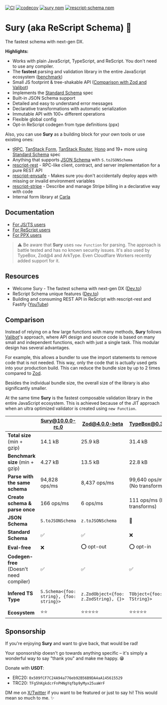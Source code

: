 [![CI](https://github.com/DZakh/rescript-schema/actions/workflows/ci.yml/badge.svg)](https://github.com/DZakh/rescript-schema/actions/workflows/ci.yml)
[![codecov](https://codecov.io/gh/DZakh/rescript-schema/branch/main/graph/badge.svg?token=40G6YKKD6J)](https://codecov.io/gh/DZakh/rescript-schema)
[![sury npm](https://img.shields.io/npm/dm/sury?label=Sury)](https://www.npmjs.com/package/sury)
[![rescript-schema npm](https://img.shields.io/npm/dm/rescript-schema?label=ReScript%20Schema)](https://www.npmjs.com/package/rescript-schema)

# Sury (aka ReScript Schema) 🧬

The fastest schema with next-gen DX.

**Highlights:**

- Works with plain JavaScript, TypeScript, and ReScript. You don't need to use any compiler.
- The **fastest** parsing and validation library in the entire JavaScript ecosystem ([benchmark](https://moltar.github.io/typescript-runtime-type-benchmarks/))
- Small JS footprint & tree-shakable API ([Comparison with Zod and Valibot](#comparison))
- Implements the [Standard Schema](https://standardschema.dev/) spec
- Built-in JSON Schema support
- Detailed and easy to understand error messages
- Declarative transformations with automatic serialization
- Immutable API with 100+ different operations
- Flexible global config
- Opt-in ReScript codegen from type definitions (ppx)

Also, you can use **Sury** as a building block for your own tools or use existing ones:

- [tRPC](https://trpc.io/), [TanStack Form](https://tanstack.com/form), [TanStack Router](https://tanstack.com/router), [Hono](https://hono.dev/) and 19+ more using [Standard Schema](https://standardschema.dev/) spec
- Anything that supports [JSON Schema](https://json-schema.org/) with `S.toJSONSchema`
- [rescript-rest](https://github.com/DZakh/rescript-rest) - RPC-like client, contract, and server implementation for a pure REST API
- [rescript-envsafe](https://github.com/DZakh/rescript-envsafe) - Makes sure you don't accidentally deploy apps with missing or invalid environment variables
- [rescript-stripe](https://github.com/enviodev/rescript-stripe) - Describe and manage Stripe billing in a declarative way with code
- Internal form library at [Carla](https://www.carla.se/)

## Documentation

- [For JS/TS users](/docs/js-usage.md)
- [For ReScript users](/docs/rescript-usage.md)
- [For PPX users](/packages/sury-ppx/README.md)

> ⚠️ Be aware that **Sury** uses `new Function` for parsing. The approach is battle tested and has no known security issues. It's also used by TypeBox, Zod@4 and ArkType. Even Cloudflare Workers recently added support for it.

## Resources

- Welcome Sury - The fastest schema with next-gen DX ([Dev.to](https://dev.to/dzakh/welcome-sury-the-fastest-schema-with-next-gen-dx-5gl4))
- ReScript Schema unique features ([Dev.to](https://dev.to/dzakh/javascript-schema-library-from-the-future-5420))
- Building and consuming REST API in ReScript with rescript-rest and Fastify ([YouTube](https://youtu.be/37FY6a-zY20?si=72zT8Gecs5vmDPlD))

## Comparison

Instead of relying on a few large functions with many methods, **Sury** follows [Valibot](https://github.com/fabian-hiller/valibot)'s approach, where API design and source code is based on many small and independent functions, each with just a single task. This modular design has several advantages.

For example, this allows a bundler to use the import statements to remove code that is not needed. This way, only the code that is actually used gets into your production build. This can reduce the bundle size by up to 2 times compared to [Zod](https://github.com/colinhacks/zod).

Besides the individual bundle size, the overall size of the library is also significantly smaller.

At the same time **Sury** is the fastest composable validation library in the entire JavaScript ecosystem. This is achieved because of the JIT approach when an ultra optimized validator is created using `new Function`.

|                                          | [Sury@10.0.0-rc.0](https://github.com/DZakh/sury) | [Zod@4.0.0-beta](https://v4.zod.dev/v4) | [TypeBox@0.34.33](https://github.com/sinclairzx81/typebox) | [Valibot@1.0.0](https://valibot.dev/)                                  | [ArkType@2.1.20](https://arktype.io/) |
| ---------------------------------------- | ------------------------------------------------- | --------------------------------------- | ---------------------------------------------------------- | ---------------------------------------------------------------------- | ------------------------------------- |
| **Total size** (min + gzip)              | 14.1 kB                                           | 25.9 kB                                 | 31.4 kB                                                    | 12.6 kB                                                                | 45.9 kB                               |
| **Benchmark size** (min + gzip)          | 4.27 kB                                           | 13.5 kB                                 | 22.8 kB                                                    | 1.23 kB                                                                | 45.8 kB                               |
| **Parse with the same schema**           | 94,828 ops/ms                                     | 8,437 ops/ms                            | 99,640 ops/ms (No transforms)                              | 1,721 ops/ms                                                           | 67,552 ops/ms                         |
| **Create schema & parse once**           | 166 ops/ms                                        | 6 ops/ms                                | 111 ops/ms (No transforms)                                 | 287 ops/ms                                                             | 11 ops/ms                             |
| **JSON Schema**                          | `S.toJSONSchema`                                  | `z.toJSONSchema`                        | 👑                                                         | `@valibot/to-json-schema`                                              | `T.toJsonSchema`                      |
| **Standard Schema**                      | ✅                                                | ✅                                      | ❌                                                         | ✅                                                                     | ✅                                    |
| **Eval-free**                            | ❌                                                | ⭕ opt-out                              | ⭕ opt-in                                                  | ✅                                                                     | ⭕ opt-out                            |
| **Codegen-free** (Doesn't need compiler) | ✅                                                | ✅                                      | ✅                                                         | ✅                                                                     | ✅                                    |
| **Infered TS Type**                      | `S.Schema<{foo: string}, {foo: string}>`          | `z.ZodObject<{foo: z.ZodString}, {}>`   | `TObject<{foo: TString}>`                                  | `v.ObjectSchema<{readonly foo: v.StringSchema<undefined>}, undefined>` | `Type<{foo: string}, {}>`             |
| **Ecosystem**                            | ⭐️⭐️                                            | ⭐️⭐️⭐️⭐️⭐️                         | ⭐️⭐️⭐️⭐️⭐️                                            | ⭐️⭐️⭐️                                                              | ⭐️⭐️                                |

## Sponsorship

If you're enjoying **Sury** and want to give back, that would be rad!

Your sponsorship doesn't go towards anything specific – it's simply a wonderful way to say "thank you" and make me happy. 😁

Donate with **USDT**:

- ERC20: `0x509fCF7C24A94a776eb92B56B9DA4aA145615529`
- TRC20: `TFg5hKgkdcrFnPHNgYqfbp9yMyx25uaWrF`

DM me on [X/Twitter](https://x.com/dzakh_dev) if you want to be featured or just to say hi! This would mean so much to me. ✨
